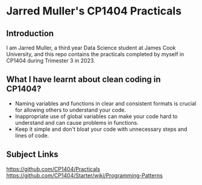 # Jarred Muller's CP1404 Practicals
## Introduction

I am Jarred Muller, a third year Data Science student at James Cook University, and this repo contains the practicals completed by myself in CP1404 during Trimester 3 in 2023.

## What I have learnt about clean coding in CP1404?
- Naming variables and functions in clear and consistent formats is crucial for allowing others to understand your code.  
- Inappropriate use of global variables can make your code hard to understand and can cause problems in functions.
- Keep it simple and don't bloat your code with unnecessary steps and lines of code.

## Subject Links
https://github.com/CP1404/Practicals
https://github.com/CP1404/Starter/wiki/Programming-Patterns





